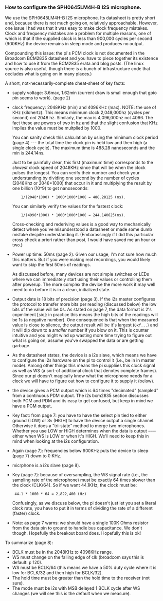 ### How to configure the SPH0645LM4H-B I2S microphone.

We use the SPH0645LM4H-B I2S microphone.  Its datasheet is pretty
short and, because there is not much going on, relatively approachable.
However, one issue I had was that it was easy to make clock frequency
mistakes.  Clock and frequency mistakes are a problem
for multiple reasons, one of which is that
if the supplied clock is less than 900,000 cycles per second (900KHz)
the device remains in sleep mode and produces no output.   

Compounding this issue: the pi's PCM clock is not documented in the
Broadcom BCM2835 datasheet and you have to piece together its existence
and how to use it from the BCM2835 erata and blog posts.  (The linux
source is also useful, though there is a bunch of infrastructure
code that occludes what is going on in many places.)

A short, not-necessarily-complete cheat-sheet of key facts:
  - supply voltage: 3.6max, 1.62min (current draw is small enough
    that gpio pin seems to work).  (page 2)

  - clock frequency: 2048KHz (min) and 4096KHz (max).  NOTE: the
    use of KHz (kilohertz).  This means minimum clock 2,048,000hz (cycles
    per second) *not* 2048 hz.  Similarly, the max is 4,096,000hz not
    4096.  The fact these are powers of two in hz and that the slight
    confusion that KHz implies the value must be multplied by 1000.

    You can sanity check this calculation by using the minimum clock
    period (page 4) --- the total time the clock pin is held low and then
    high (a single clock cycle).  The maximum time is 488.28 nanoseconds
    and the min is 244.14ns.  

    Just to be painfully clear, this first (maximum time) corresponds 
    to the *slowest* clock speed of 2048KHz since that will be when the
    clock pulses the longest.  You can verify their number and check your
    understanding by dividing one second
    by the number of cycles (2048Khz or 2048*1000) that occur in it
    and multiplying the result by one billion (10^9) to get nanoseconds:  

            1/(2048*1000) * 1000*1000*1000 = 488.28125 (ns).

    You can similarly verify the values for the fastest clock:

            1/(4996*1000) * 1000*1000*1000 = 244.140625(ns).


    Cross-checking and rederiving values is a good way to mechanically
    detect where you've misunderstood a datasheet or made some dumb
    mistake despite understanding it.  (Embarassingly if I did this
    particular cross check a priori rather than post, I would have saved
    me an hour or two.)


  - Power up time: 50ms (page 2).  Given our usage, I'm not sure how
    much this matters.  But if you were making real recordings, you
    would likely want to skip the first 50ms of readings.

    As discussed before, many devices are not simple switches or LEDs
    where we can immediately start using their values or controlling
    them after powerup.  The more complex the device the more work it
    may well need to do before it is in a clean, initialized state.

  - Output date is 18 bits of precision (page 3).  If the i2s master
    configures the protocol to transfer more bits per reading (discussed
    below) the low bits of the value will be 0s.    As stated on 
    page 7, the data format is 2's copmliment [sic]: in practice this
    means the high bits of the readings will be 1s (a negative number).
    One consequence is that when the measured value is close to silence,
    the output result will be it's largest (`0xf...`) and it will
    dip down to a *smaller* number if you blow on it.  This is 
    counter intuitive and you might wind up wasting more time trying
    to figure out what is going on, assume you've swapped the data or
    are getting garbage.

  - As the datasheet states, the device is a i2s slave, which means we
    have to configure the i2s hardware on the pi to control it (i.e., be
    in in master mode).  Among other things this means the pi suppliies
    this clock signal as well as WS (a sort-of additional clock that
    denotes complete frames).  Since our pi doesn't magically know what
    the microphone needs for a clock we will have to figure out how to
    configure it to supply it (below).

  - the device gives a PCM output which is 64 times "decimated" (sampled"
    from a continuous PDM output.  The i2s bcm2835 section discusses
    both PCM and PDM and its easy to get confused, but keep in mind
    we have a PCM output.   

  - Key fact: from page 7: you have to have the select pin tied to
    either ground (LOW) or 3v (HIGH) to have the device output a
    single channel.  Otherwise it does a "tri-state" method to merge
    two microphones.  Whether you use LOW or HIGH determines when
    the data is output ---- either when WS is LOW or when it's HIGH.
    We'll need to keep this in mind when looking at the i2s configuration.

  - Again (page 7): frequencies below 900KHz puts the device to sleep
    (page 7) down to 0 KHz.

  - micrphone is a i2s slave (page 8).

  - Key (page 7): because of oversampling, the WS signal rate (i.e.,
    the sampling rate of the microphone) must be exactly 64 times slower
    than the clock (CLK/64).  So if we want 44.1KHz, the clock must be:

         44.1 * 1000 * 64 = 2,822,400 (Hz)

    Confusingly, as we discuss below, the pi doesn't just let you set
    a literal clock rate, you have to put it in terms of dividing the
    rate of a different (faster) clock.

  - Note: as page 7 warns: we should have a single 100K Ohms resistor
    from the data pin to ground to handle bus capacitance.  We don't
    though.  Hopefully the breakout board does.   Hopefully this is ok!

To summarize (page 8):
  - BCLK must be in the 2048KHz to 4096KHz range.
  - WS must change on the falling edge of clk (broadcom says this is default:
    p 120).
  - WS must be BCLK/64 (this means we have a 50% duty cycle where it is
    low for BCLK/32  and then high for BCLK/32).
  - The hold time must be greater than the hold time to the receiver (not
    sure).
  - The mode must be i2s with MSB delayed 1 BCLK cycle after WS changes
    (we will see this is the default when we measure).

